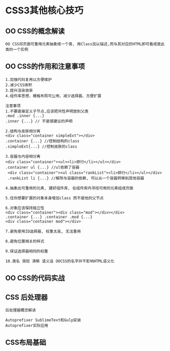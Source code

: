 # CSS3其他核心技巧

## OO CSS的概念解读

    OO CSS将页面可重用元素抽象成一个类, 用Class加以描述,而与其对应的HTML即可看成是此类的一个实例

## OO CSS的作用和注意事项

    1.加强代码复用以方便维护
    2.减少CSS体积
    3.提升渲染效率
    4.组件库思想、栅格布局可公用、减少选择器、方便扩展
    
    注意事项
    1.不要直接定义子节点,应该把共性声明放到父类
    .mod .inner {...}
    .inner {...} // 不是很建议的声明

    2.结构与皮肤相分离
    <div class="container simpleExt"></div>
    .container {...} //控制结构的class
    .simpleExt{...} //控制皮肤的class

    3.容器与内容相分离
    <div class="container"><ul><li>排行</li></ul></div>
    .container ul {...} //ul依赖了容器
     <div class="container"><ul class="rankList"><li>排行</li></ul></div>
     .rankList li {...} //解除与容器的依赖, 可以从一个容器转移到其他容器
    
    4.抽象出可重用的元素, 建好组件库, 在组件库内寻找可用的元素组成页面

    5.往你想要扩展的对象本身增加class 而不是他的父节点

    6.对象应该保持独立性
    <div class="container"><div class="mod"></div></div>
    .container {...} .container .mod {...}
    <div class="container mod"></div>

    7.避免使用ID选择器, 权重太高, 无法重用

    8.避免位置相关的样式

    9.保证选择器相同的权重

    10.类名 简短 清晰 语义话 OOCSS的名字并不影响HTML语义化

## OO CSS的代码实战

## CSS 后处理器
    后处理器概念解读
    
    Autoprefixer SublimeText和Gulp安装
    Autoprefixer实际应用




## CSS布局基础